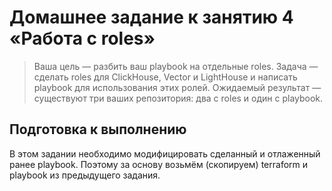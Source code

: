 # Домашнее задание к занятию 4 «Работа с roles»


> Ваша цель — разбить ваш playbook на отдельные roles.
> Задача — сделать roles для ClickHouse, Vector и LightHouse и написать playbook для использования этих ролей.
> Ожидаемый результат — существуют три ваших репозитория: два с roles и один с playbook.


## Подготовка к выполнению


В этом задании необходимо модифицировать сделанный и отлаженный ранее playbook.
Поэтому за основу возьмём (скопируем) terraform и playbook из предыдущего задания.

